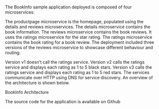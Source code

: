 The BookInfo sample application deployed is composed of four microservices:

The productpage microservice is the homepage, populated using the details and reviews microservices.
The details microservice contains the book information.
The reviews microservice contains the book reviews. It uses the ratings microservice for the star rating.
The ratings microservice contains the book rating for a book review.
The deployment included three versions of the reviews microservice to showcase different behaviour and routing:

Version v1 doesn’t call the ratings service.
Version v2 calls the ratings service and displays each rating as 1 to 5 black stars.
Version v3 calls the ratings service and displays each rating as 1 to 5 red stars.
The services communicate over HTTP using DNS for service discovery. An overview of the architecture is shown below.

BookInfo Architecture

The source code for the application is available on Github